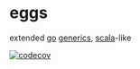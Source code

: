 # eggs 
extended [go][1] [generics][2], [scala][3]-like

[![codecov](https://codecov.io/gh/mikhalytch/eggs/branch/main/graph/badge.svg?token=U4I0VXG3KI)](https://codecov.io/gh/mikhalytch/eggs)

[1]:https://go.dev/
[2]:https://en.wikipedia.org/wiki/Generic_programming
[3]:https://scala-lang.org/

